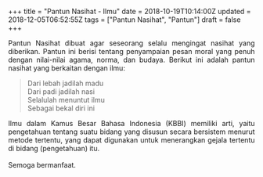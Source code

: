 +++
title = "Pantun Nasihat - Ilmu"
date = 2018-10-19T10:14:00Z
updated = 2018-12-05T06:52:55Z
tags = ["Pantun Nasihat", "Pantun"]
draft = false
+++

<div dir="ltr" style="text-align: left;" trbidi="on"><div style="text-align: justify;">Pantun Nasihat dibuat agar seseorang selalu mengingat nasihat yang diberikan. Pantun ini berisi tentang penyampaian pesan moral yang penuh dengan nilai-nilai agama, norma, dan budaya. Berikut ini adalah pantun nasihat yang berkaitan dengan ilmu:</div><blockquote class="tr_bq">Dari lebah jadilah madu<br />Dari padi jadilah nasi<br />Selalulah menuntut ilmu<br /> Sebagai bekal diri ini</blockquote><div style="text-align: justify;">Ilmu dalam Kamus Besar Bahasa Indonesia (KBBI) memiliki arti, yaitu pengetahuan tentang suatu bidang yang disusun secara bersistem menurut metode tertentu, yang dapat digunakan untuk menerangkan gejala tertentu di bidang (pengetahuan) itu.</div><div style="text-align: justify;"><br /></div><div style="text-align: justify;">Semoga bermanfaat.</div></div>
